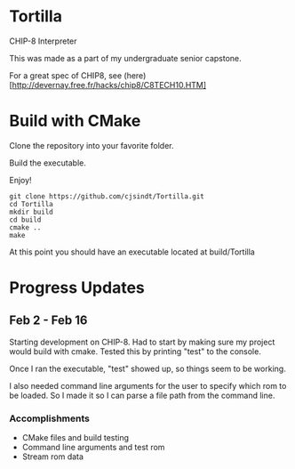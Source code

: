 # Tortilla
CHIP-8 Interpreter

This was made as a part of my undergraduate senior capstone.

For a great spec of CHIP8, see (here)[http://devernay.free.fr/hacks/chip8/C8TECH10.HTM]

# Build with CMake

Clone the repository into your favorite folder.

Build the executable.

Enjoy!

```
git clone https://github.com/cjsindt/Tortilla.git
cd Tortilla
mkdir build
cd build
cmake ..
make
```

At this point you should have an executable located at build/Tortilla

# Progress Updates

## Feb 2 - Feb 16

Starting development on CHIP-8. Had to start by making sure my project would build with cmake. Tested this by printing "test" to the console.

Once I ran the executable, "test" showed up, so things seem to be working.

I also needed command line arguments for the user to specify which rom to be loaded.
So I made it so I can parse a file path from the command line.

### Accomplishments

- CMake files and build testing
- Command line arguments and test rom
- Stream rom data

